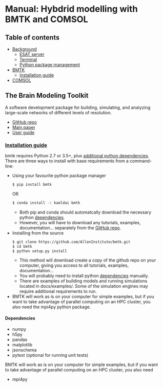 # Manual: Hybdrid modelling with BMTK and COMSOL 

## Table of contents

<!---
TODO:
- github
- vsc
- nomachine
-->

- [Background](./background/)
  - [ESAT server](./background/esat.md)
  - [Terminal](./background/terminal.md)
  - [Python package management](./background/packages.md)
- [BMTK](./bmtk/)
  - [Installation guide](./bmtk/installation.md)
- [COMSOL](./comsol/)

## The Brain Modeling Toolkit

A software development package for building, simulating, and analyzing large-scale networks of different levels of resolution.

- [GitHub repo](https://github.com/AllenInstitute/bmtk)
- [Main paper](https://journals.plos.org/ploscompbiol/article?id=10.1371/journal.pcbi.1008386)
- [User guide](https://alleninstitute.github.io/bmtk/)


### [Installation guide](https://alleninstitute.github.io/bmtk/installation.html)

bmtk requires Python 2.7 or 3.5+, plus [additional python dependencies](#dependencies). There are three ways to install with base requirements from a command-line:

- Using your favourite python package manager
    ```bash
    $ pip install bmtk
    ```
     OR
    ```bash
    $ conda install -c kaeldai bmtk
    ```
  - Both pip and conda should automatcally download the necessary python [dependencies](#dependencies).
  - However, you will have to download any tutorials, examples, documentation... separately from the [GitHub repo](https://github.com/AllenInstitute/bmtk).
- Installing from the source
  ```bash
  $ git clone https://github.com/AllenInstitute/bmtk.git
  $ cd bmtk
  $ python setup.py install
  ```
  - This method will download create a copy of the github repo on your computer, giving you access to all tutorials, examples, documentation...
  - You will probably need to install python [dependencies](#dependencies) manually.
  - There are examples of building models and running simulations located in docs/examples/. Some of the simulation engines may require additional requirements to run.
- BMTK will work as is on your computer for simple examples, but if you want to take advantage of parallel computing on an HPC cluster, you also need the mpi4py python package.

#### Dependencies

- numpy
- h5py
- pandas
- matplotlib
- jsonschema
- pytest (optional for running unit tests)

BMTK will work as is on your computer for simple examples, but if you want to take advantage of parallel computing on an HPC cluster, you also need
- mpi4py


